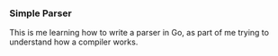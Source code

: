 ### Simple Parser

This is me learning how to write a parser in Go, as part of me trying to understand how a compiler works.